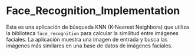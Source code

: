 # Face_Recognition_Implementation
Esta es una aplicación de búsqueda KNN (K-Nearest Neighbors) que utiliza la biblioteca `face_recognition` para calcular la similitud entre imágenes faciales. La aplicación muestra una imagen de entrada y busca las imágenes más similares en una base de datos de imágenes faciales.
